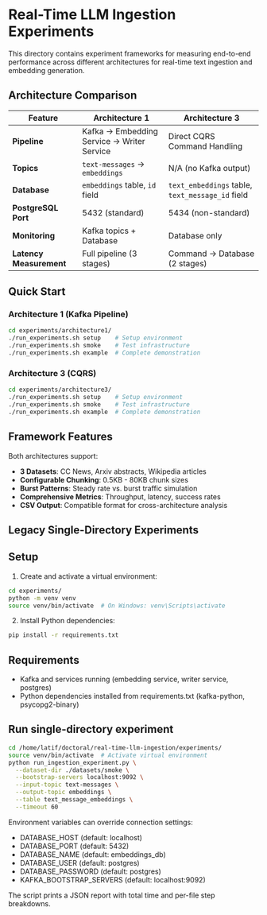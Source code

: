 # Real-Time LLM Ingestion Experiments

This directory contains experiment frameworks for measuring end-to-end performance across different architectures for real-time text ingestion and embedding generation.

## Architecture Comparison

| Feature | Architecture 1 | Architecture 3 |
|---------|---------------|----------------|
| **Pipeline** | Kafka → Embedding Service → Writer Service | Direct CQRS Command Handling |
| **Topics** | `text-messages` → `embeddings` | N/A (no Kafka output) |
| **Database** | `embeddings` table, `id` field | `text_embeddings` table, `text_message_id` field |
| **PostgreSQL Port** | 5432 (standard) | 5434 (non-standard) |
| **Monitoring** | Kafka topics + Database | Database only |
| **Latency Measurement** | Full pipeline (3 stages) | Command → Database (2 stages) |

## Quick Start

### Architecture 1 (Kafka Pipeline)
```bash
cd experiments/architecture1/
./run_experiments.sh setup    # Setup environment
./run_experiments.sh smoke    # Test infrastructure
./run_experiments.sh example  # Complete demonstration
```

### Architecture 3 (CQRS)
```bash
cd experiments/architecture3/
./run_experiments.sh setup    # Setup environment  
./run_experiments.sh smoke    # Test infrastructure
./run_experiments.sh example  # Complete demonstration
```

## Framework Features

Both architectures support:
- **3 Datasets**: CC News, Arxiv abstracts, Wikipedia articles
- **Configurable Chunking**: 0.5KB - 80KB chunk sizes
- **Burst Patterns**: Steady rate vs. burst traffic simulation
- **Comprehensive Metrics**: Throughput, latency, success rates
- **CSV Output**: Compatible format for cross-architecture analysis

## Legacy Single-Directory Experiments

## Setup

1. Create and activate a virtual environment:
```bash
cd experiments/
python -m venv venv
source venv/bin/activate  # On Windows: venv\Scripts\activate
```

2. Install Python dependencies:
```bash
pip install -r requirements.txt
```

## Requirements
- Kafka and services running (embedding service, writer service, postgres)
- Python dependencies installed from requirements.txt (kafka-python, psycopg2-binary)

## Run single-directory experiment
```bash
cd /home/latif/doctoral/real-time-llm-ingestion/experiments/
source venv/bin/activate  # Activate virtual environment
python run_ingestion_experiment.py \
  --dataset-dir ./datasets/smoke \
  --bootstrap-servers localhost:9092 \
  --input-topic text-messages \
  --output-topic embeddings \
  --table text_message_embeddings \
  --timeout 60
```

Environment variables can override connection settings:
- DATABASE_HOST (default: localhost)
- DATABASE_PORT (default: 5432)
- DATABASE_NAME (default: embeddings_db)
- DATABASE_USER (default: postgres)
- DATABASE_PASSWORD (default: postgres)
- KAFKA_BOOTSTRAP_SERVERS (default: localhost:9092)

The script prints a JSON report with total time and per-file step breakdowns.

